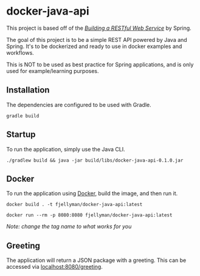 # docker-java-api

This project is based off of the [_Building a RESTful Web Service_](https://spring.io/guides/gs/rest-service/) by Spring.

The goal of this project is to be a simple REST API powered by Java and Spring. It's to be dockerized and ready to use in docker examples and workflows.

This is NOT to be used as best practice for Spring applications, and is only used for example/learning purposes.

## Installation 

The dependencies are configured to be used with Gradle. 

`gradle build`

## Startup

To run the application, simply use the Java CLI.

`./gradlew build && java -jar build/libs/docker-java-api-0.1.0.jar`

## Docker

To run the application using [Docker](https://www.docker.com/), build the image, and then run it.

`docker build . -t fjellyman/docker-java-api:latest`

`docker run --rm -p 8080:8080 fjellyman/docker-java-api:latest`

_Note: change the tag name to what works for you_

## Greeting

The application will return a JSON package with a greeting. This can be accessed via [localhost:8080/greeting](http://localhost:8080/greeting).